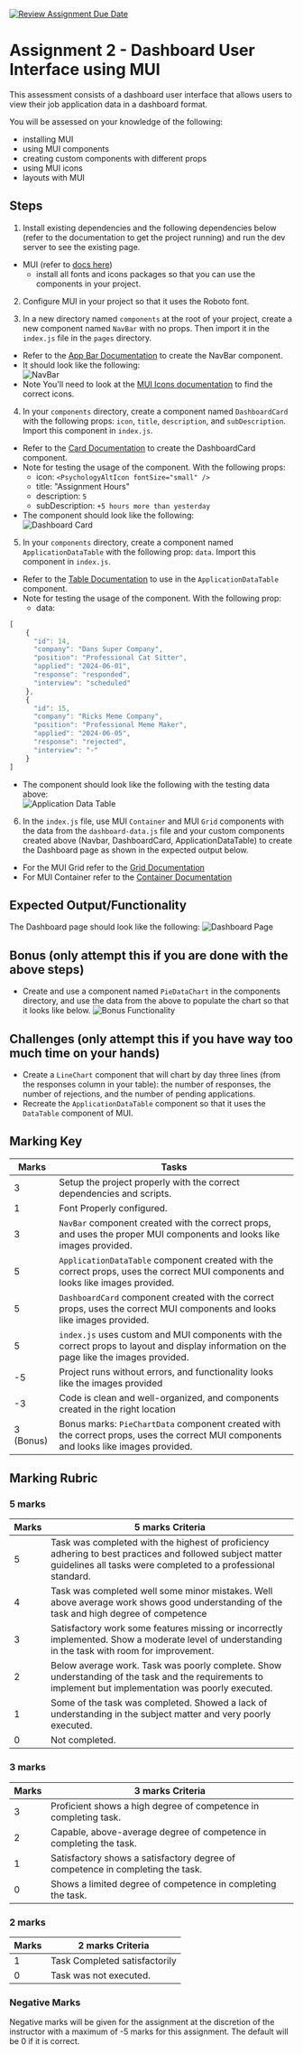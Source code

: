 [![Review Assignment Due Date](https://classroom.github.com/assets/deadline-readme-button-24ddc0f5d75046c5622901739e7c5dd533143b0c8e959d652212380cedb1ea36.svg)](https://classroom.github.com/a/NuaiRwSl)
# Assignment 2 - Dashboard User Interface using MUI

This assessment consists of a dashboard user interface that allows users to view their job application data in a dashboard format.

You will be assessed on your knowledge of the following:
- installing MUI
- using MUI components
- creating custom components with different props
- using MUI icons
- layouts with MUI

## Steps

1. Install existing dependencies and the following dependencies below (refer to the documentation to get the project running) and run the dev server to see the existing page.

- MUI (refer to [docs here](https://mui.com/material-ui/getting-started/installation/))
    - install all fonts and icons packages so that you can use the components in your project.
2. Configure MUI in your project so that it uses the Roboto font.

3. In a new directory named `components` at the root of your project, create a new component named `NavBar` with no props. Then import it in the `index.js` file in the `pages` directory. 
- Refer to the [App Bar Documentation](https://mui.com/material-ui/react-app-bar/) to create the NavBar component.
- It should look like the following: <br/>
![NavBar](./readme_images/sample_navbar.png)
- Note You'll need to look at the [MUI Icons documentation](https://mui.com/material-ui/material-icons/) to find the correct icons.
4. In your `components` directory, create a component named `DashboardCard` with the following props: `icon`, `title`, `description`, and `subDescription`. Import this component in `index.js`.
- Refer to the [Card Documentation](https://mui.com/material-ui/react-card/) to create the DashboardCard component.
- Note for testing the usage of the component. With the following props:
  - icon: `<PsychologyAltIcon fontSize="small" />`
  - title: "Assignment Hours"
  - description: `5`
  - subDescription: `+5 hours more than yesterday`
- The component should look like the following: <br/>
![Dashboard Card](./readme_images/sample_dashboard_card.png)

5. In your `components` directory, create a component named `ApplicationDataTable` with the following prop: `data`. Import this component in `index.js`.
- Refer to the [Table Documentation](https://mui.com/material-ui/react-table/) to use in the `ApplicationDataTable` component.
- Note for testing the usage of the component. With the following prop:
  - data:
```js
[
    {
      "id": 14,
      "company": "Dans Super Company",
      "position": "Professional Cat Sitter",
      "applied": "2024-06-01",
      "response": "responded",
      "interview": "scheduled"
    },
    {
      "id": 15,
      "company": "Ricks Meme Company",
      "position": "Professional Meme Maker",
      "applied": "2024-06-05",
      "response": "rejected",
      "interview": "-"
    }
]
```
- The component should look like the following with the testing data above: <br/>
![Application Data Table](./readme_images/sample_application_data_table.png)

6. In the `index.js` file, use MUI `Container` and MUI `Grid` components with the data from the `dashboard-data.js` file and your custom components created above (Navbar, DashboardCard, ApplicationDataTable) to create the Dashboard page as shown in the expected output below.
- For the MUI Grid refer to the [Grid Documentation](https://mui.com/material-ui/react-grid/)
- For MUI Container refer to the [Container Documentation](https://mui.com/material-ui/react-container/)

## Expected Output/Functionality
The Dashboard page should look like the following:
![Dashboard Page](./readme_images/sample_expected_output.png)

## Bonus (only attempt this if you are done with the above steps)
- Create and use a component named `PieDataChart` in the components directory, and use the data from the above to populate the chart so that it looks like below.
![Bonus Functionality](./readme_images/bonus_functionality.gif)

## Challenges (only attempt this if you have way too much time on your hands)

- Create a `LineChart` component that will chart by day three lines (from the responses column in your table): the number of responses, the number of rejections, and the number of pending applications.
- Recreate the `ApplicationDataTable` component so that it uses the `DataTable` component of MUI.

## Marking Key

| Marks | Tasks |
|------------------|------------------|
| 3 | Setup the project properly with the correct dependencies and scripts. |
| 1 | Font Properly configured. |
| 3 | `NavBar` component created with the correct props, and uses the proper MUI components and looks like images provided. |
| 5 | `ApplicationDataTable` component created with the correct props, uses the correct MUI components and looks like images provided. |
| 5 | `DashboardCard` component created with the correct props, uses the correct MUI components and looks like images provided. |
| 5 | `index.js` uses custom and MUI components with the correct props to layout and display information on the page like the images provided. |
| -5 | Project runs without errors, and functionality looks like the images provided |
| -3 | Code is clean and well-organized, and components created in the right location |
| 3 (Bonus) | Bonus marks: `PieChartData` component created with the correct props, uses the correct MUI components and looks like images provided.  |

## Marking Rubric
### 5 marks
| Marks | 5 marks Criteria |
|------------------|------------------|
| 5 | Task was completed with the highest of proficiency adhering to best practices and followed subject matter guidelines all tasks were completed to a professional standard. |
| 4 | Task was completed well some minor mistakes. Well above average work shows good understanding of the task and high degree of competence |
| 3  | Satisfactory work some features missing or incorrectly implemented. Show a moderate level of understanding in the task with room for improvement. |
| 2  | Below average work. Task was poorly complete. Show understanding of the task and the requirements to implement but implementation was poorly executed. |
| 1  | Some of the task was completed. Showed a lack of understanding in the subject matter and very poorly executed. |
| 0  | Not completed. |

### 3 marks
| Marks | 3 marks Criteria |
|------------------|------------------|
| 3 | Proficient shows a high degree of competence in completing task. |
| 2 | Capable, above-average degree of competence in completing the task. |
| 1 | Satisfactory shows a satisfactory degree of competence in completing the task. | 
| 0 | Shows a limited degree of competence in completing the task. |
 
### 2 marks

| Marks | 2 marks Criteria |
|------------------|------------------|
| 1 | Task Completed satisfactorily   |
| 0 | Task was not executed. |

### Negative Marks

Negative marks will be given for the assignment at the discretion of the instructor with a maximum of -5 marks for this assignment. The default will be 0 if it is correct.

